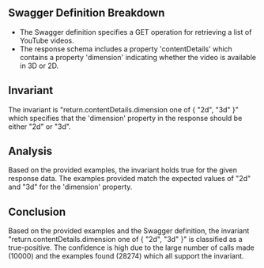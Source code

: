 ## Swagger Definition Breakdown
- The Swagger definition specifies a GET operation for retrieving a list of YouTube videos.
- The response schema includes a property 'contentDetails' which contains a property 'dimension' indicating whether the video is available in 3D or 2D.

## Invariant
The invariant is "return.contentDetails.dimension one of { "2d", "3d" }" which specifies that the 'dimension' property in the response should be either "2d" or "3d".

## Analysis
Based on the provided examples, the invariant holds true for the given response data. The examples provided match the expected values of "2d" and "3d" for the 'dimension' property.

## Conclusion
Based on the provided examples and the Swagger definition, the invariant "return.contentDetails.dimension one of { "2d", "3d" }" is classified as a true-positive. The confidence is high due to the large number of calls made (10000) and the examples found (28274) which all support the invariant.
